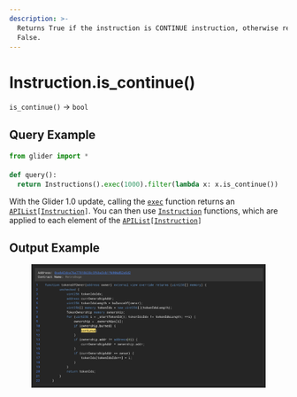 ```yaml
---
description: >-
  Returns True if the instruction is CONTINUE instruction, otherwise returns
  False.
---
```


# Instruction.is\_continue()

`is_continue()` -> `bool`

## Query Example

```python
from glider import *

def query():
  return Instructions().exec(1000).filter(lambda x: x.is_continue())
```

With the Glider 1.0 update, calling the [`exec`](../instructions/instructions.exec.md) function returns an [`APIList`](../iterables/apilist.md)`[`[`Instruction`](./)`]`. You can then use [`Instruction`](./) functions, which are applied to each element of the [`APIList`](../iterables/apilist.md)`[`[`Instruction`](./)`]`

## Output Example

<figure><img src="../../.gitbook/assets/image (5) (1) (1).png" alt=""><figcaption></figcaption></figure>
